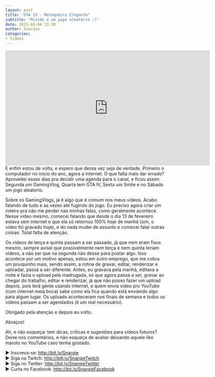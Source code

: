 ```yaml
---
layout: post
title: "GTA IV - Motoqueiro Elegante"
subtitle: "Missão e um papo aleatório ;)"
date: 2015-03-04 13:30
author: Snarqie
categories:
- Videos
---
```

<iframe width="640" height="360" src="https://www.youtube.com/embed/nj5M70fII1I?rel=0&amp;showinfo=0" frameborder="0" allowfullscreen></iframe>
E enfim estou de volta, e espero que dessa vez seja de verdade. Primeiro o computador no inicio do ano, agora a internet. O que falta mais dar errado?
Aproveitei esses dias pra decidir uma agenda para o canal, e ficou assim: Segunda um GamingVlog, Quarta tem GTA IV, Sexta um Smite e no Sábado um jogo aleatorio.

Sobre os GamingVlogs, já é algo que é comum nos meus vídeos. Acabo falando de tudo e as vezes até fugindo do jogo. Eu preciso agora criar um roteiro pra não me perder nas minhas falas, como geralmente acontece. Nesse vídeo mesmo, comecei falando que desde o dia 13 de fevereiro estava sem internet e que ela só retornou 100% hoje de manhã (sim, o vídeo foi gravado hoje), e do nada mudei de assunto e comecei falar outras coisas. Total falta de atenção.

Os vídeos de terça e quinta passam a ser passado, já que nem eram fixos mesmo, sempre avisei que possivelmente nem terça e nem quinta teriam vídeos, a não ser que na segunda não desse para postar algo. Isso acontece por um motivo apenas, estou em outro emprego, que me cobra um pouquinho mais, sendo assim, a rotina de gravar, editar, renderizar e uploadar, passa a ser diferente. Antes, eu gravava pela manhã, editava a noite e fazia o upload pela madrugada, só que agora passa a ser, gravar ao chegar do trabalho, editar e renderizar, já que não posso fazer um upload depois, pois terá gente usando internet, e quem envia vídeo pro YouTube (com internet meia boca) sabe como ela fica quando está enviando algo para algum lugar. Os uploads aconteceram nos finais de semana e todos os vídeos passam a ser agendados (é um mal necessário).

Obrigado pela atenção e depois eu volto.

Abraços!

Ah, e não esqueça: tem dicas, críticas e sugestões para vídeos futuros?
Deixe nos comentários, e não esqueça de avaliar deixando aquele like maroto no YouTube caso tenha gostado.

▶ Inscreva-se: <a href="http://bit.ly/Snarqie">http://bit.ly/Snarqie</a><br />
▶ Siga na Twitch: <a href="http://bitl.ly/SnarqieTwitch">http://bitl.ly/SnarqieTwitch</a><br />
▶ Siga no Twitter: <a href="http://bit.ly/SnarqieTwitter">http://bit.ly/SnarqieTwitter</a><br />
▶ Curta no Facebook: <a href="http://bit.ly/SnarqieFacebook">http://bit.ly/SnarqieFacebook</a>
